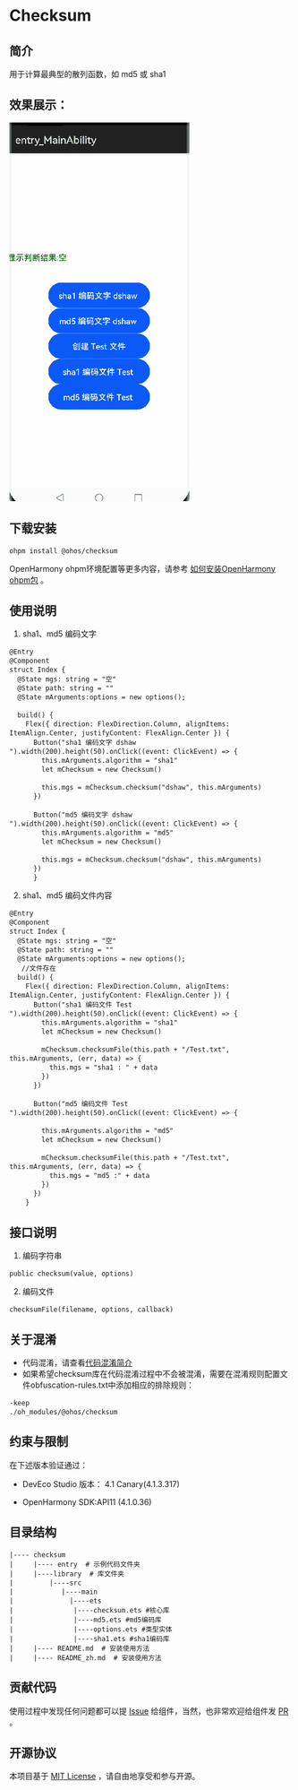 # Checksum

## 简介
用于计算最典型的散列函数，如 md5 或 sha1

## 效果展示：
<img src="screenshot/preview.gif"/>

## 下载安装
```shell
ohpm install @ohos/checksum
```
OpenHarmony ohpm环境配置等更多内容，请参考 [如何安装OpenHarmony ohpm包](https://gitcode.com/openharmony-tpc/docs/blob/master/OpenHarmony_har_usage.md) 。

## 使用说明
1. sha1、md5 编码文字

 ```
 @Entry
 @Component
 struct Index {
   @State mgs: string = "空"
   @State path: string = ""
   @State mArguments:options = new options();
 
   build() {
     Flex({ direction: FlexDirection.Column, alignItems: ItemAlign.Center, justifyContent: FlexAlign.Center }) {
       Button("sha1 编码文字 dshaw ").width(200).height(50).onClick((event: ClickEvent) => {
         this.mArguments.algorithm = "sha1"
         let mChecksum = new Checksum()
         
         this.mgs = mChecksum.checksum("dshaw", this.mArguments)
       })
 
       Button("md5 编码文字 dshaw ").width(200).height(50).onClick((event: ClickEvent) => {
         this.mArguments.algorithm = "md5"
         let mChecksum = new Checksum()
         
         this.mgs = mChecksum.checksum("dshaw", this.mArguments)
       })
       }
 ```
2. sha1、md5 编码文件内容

 ```
 @Entry
 @Component
 struct Index {
   @State mgs: string = "空"
   @State path: string = ""
   @State mArguments:options = new options();
 	//文件存在
   build() {
     Flex({ direction: FlexDirection.Column, alignItems: ItemAlign.Center, justifyContent: FlexAlign.Center }) {
       Button("sha1 编码文件 Test ").width(200).height(50).onClick((event: ClickEvent) => {
         this.mArguments.algorithm = "sha1"
         let mChecksum = new Checksum()
 
         mChecksum.checksumFile(this.path + "/Test.txt", this.mArguments, (err, data) => {
           this.mgs = "sha1 : " + data
         })
       })
 
       Button("md5 编码文件 Test ").width(200).height(50).onClick((event: ClickEvent) => {
 
         this.mArguments.algorithm = "md5"
         let mChecksum = new Checksum()
 
         mChecksum.checksumFile(this.path + "/Test.txt", this.mArguments, (err, data) => {
           this.mgs = "md5 :" + data
         })
       })
     }
 ```

## 接口说明

1. 编码字符串
```
public checksum(value, options)
```
2. 编码文件
```
checksumFile(filename, options, callback)
```

## 关于混淆
- 代码混淆，请查看[代码混淆简介](https://docs.openharmony.cn/pages/v5.0/zh-cn/application-dev/arkts-utils/source-obfuscation.md)
- 如果希望checksum库在代码混淆过程中不会被混淆，需要在混淆规则配置文件obfuscation-rules.txt中添加相应的排除规则：
```
-keep
./oh_modules/@ohos/checksum
```

## 约束与限制

在下述版本验证通过：

- DevEco Studio 版本： 4.1 Canary(4.1.3.317)

- OpenHarmony SDK:API11 (4.1.0.36)

## 目录结构

```
|---- checksum
|     |---- entry  # 示例代码文件夹
|     |----library  # 库文件夹
|         |----src
|            |----main
|              |----ets
|               |----checksum.ets #核心库
|               |----md5.ets #md5编码库
|               |----options.ets #类型实体
|               |----sha1.ets #sha1编码库
|     |---- README.md  # 安装使用方法  
|     |---- README_zh.md  # 安装使用方法  
```

## 贡献代码
使用过程中发现任何问题都可以提 [Issue](https://gitcode.com/openharmony-sig/ohos_checksum/issues) 给组件，当然，也非常欢迎给组件发 [PR](https://gitcode.com/openharmony-sig/ohos_checksum/pulls) 。

## 开源协议
本项目基于 [MIT License](https://gitcode.com/openharmony-sig/ohos_checksum/blob/master/LICENSE) ，请自由地享受和参与开源。